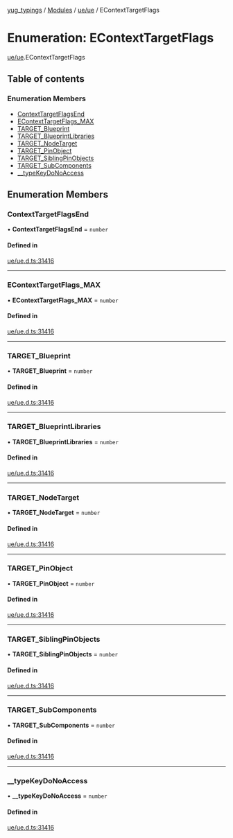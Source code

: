[yug_typings](../README.md) / [Modules](../modules.md) / [ue/ue](../modules/ue_ue.md) / EContextTargetFlags

# Enumeration: EContextTargetFlags

[ue/ue](../modules/ue_ue.md).EContextTargetFlags

## Table of contents

### Enumeration Members

- [ContextTargetFlagsEnd](ue_ue.EContextTargetFlags.md#contexttargetflagsend)
- [EContextTargetFlags\_MAX](ue_ue.EContextTargetFlags.md#econtexttargetflags_max)
- [TARGET\_Blueprint](ue_ue.EContextTargetFlags.md#target_blueprint)
- [TARGET\_BlueprintLibraries](ue_ue.EContextTargetFlags.md#target_blueprintlibraries)
- [TARGET\_NodeTarget](ue_ue.EContextTargetFlags.md#target_nodetarget)
- [TARGET\_PinObject](ue_ue.EContextTargetFlags.md#target_pinobject)
- [TARGET\_SiblingPinObjects](ue_ue.EContextTargetFlags.md#target_siblingpinobjects)
- [TARGET\_SubComponents](ue_ue.EContextTargetFlags.md#target_subcomponents)
- [\_\_typeKeyDoNoAccess](ue_ue.EContextTargetFlags.md#__typekeydonoaccess)

## Enumeration Members

### ContextTargetFlagsEnd

• **ContextTargetFlagsEnd** = `number`

#### Defined in

[ue/ue.d.ts:31416](https://github.com/YugMetaverse/yug_typings/blob/25cad34/ue/ue.d.ts#L31416)

___

### EContextTargetFlags\_MAX

• **EContextTargetFlags\_MAX** = `number`

#### Defined in

[ue/ue.d.ts:31416](https://github.com/YugMetaverse/yug_typings/blob/25cad34/ue/ue.d.ts#L31416)

___

### TARGET\_Blueprint

• **TARGET\_Blueprint** = `number`

#### Defined in

[ue/ue.d.ts:31416](https://github.com/YugMetaverse/yug_typings/blob/25cad34/ue/ue.d.ts#L31416)

___

### TARGET\_BlueprintLibraries

• **TARGET\_BlueprintLibraries** = `number`

#### Defined in

[ue/ue.d.ts:31416](https://github.com/YugMetaverse/yug_typings/blob/25cad34/ue/ue.d.ts#L31416)

___

### TARGET\_NodeTarget

• **TARGET\_NodeTarget** = `number`

#### Defined in

[ue/ue.d.ts:31416](https://github.com/YugMetaverse/yug_typings/blob/25cad34/ue/ue.d.ts#L31416)

___

### TARGET\_PinObject

• **TARGET\_PinObject** = `number`

#### Defined in

[ue/ue.d.ts:31416](https://github.com/YugMetaverse/yug_typings/blob/25cad34/ue/ue.d.ts#L31416)

___

### TARGET\_SiblingPinObjects

• **TARGET\_SiblingPinObjects** = `number`

#### Defined in

[ue/ue.d.ts:31416](https://github.com/YugMetaverse/yug_typings/blob/25cad34/ue/ue.d.ts#L31416)

___

### TARGET\_SubComponents

• **TARGET\_SubComponents** = `number`

#### Defined in

[ue/ue.d.ts:31416](https://github.com/YugMetaverse/yug_typings/blob/25cad34/ue/ue.d.ts#L31416)

___

### \_\_typeKeyDoNoAccess

• **\_\_typeKeyDoNoAccess** = `number`

#### Defined in

[ue/ue.d.ts:31416](https://github.com/YugMetaverse/yug_typings/blob/25cad34/ue/ue.d.ts#L31416)

